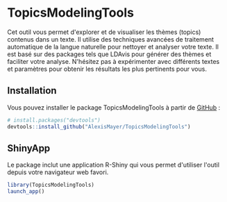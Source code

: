 # TopicsModelingTools

<!-- badges: start -->
<!-- badges: end -->

Cet outil vous permet d'explorer et de visualiser les thèmes (topics) contenus dans un texte. 
Il utilise des techniques avancées de traitement automatique de la langue naturelle pour nettoyer et analyser votre texte.
Il est basé sur des packages tels que LDAvis pour générer des thèmes et faciliter votre analyse.
N'hésitez pas à expérimenter avec différents textes et paramètres pour obtenir les résultats les plus pertinents pour vous.
               
## Installation

Vous pouvez installer le package TopicsModelingTools à partir de [GitHub](https://github.com/) :

``` r
# install.packages("devtools")
devtools::install_github("AlexisMayer/TopicsModelingTools")
```

## ShinyApp

Le package inclut une application R-Shiny qui vous permet d'utiliser l'outil depuis votre navigateur web favori. 

``` r
library(TopicsModelingTools)
launch_app()
```

